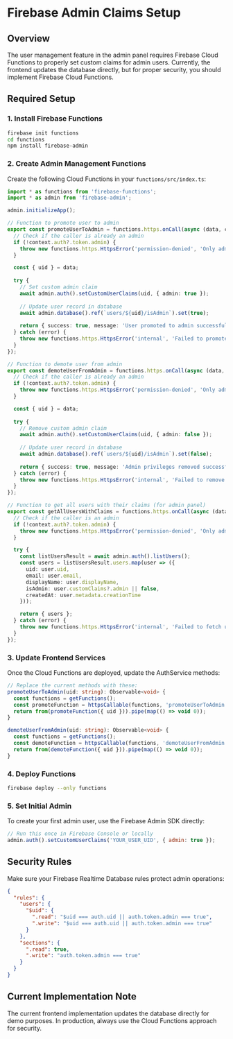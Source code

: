 # Firebase Admin Claims Setup

## Overview
The user management feature in the admin panel requires Firebase Cloud Functions to properly set custom claims for admin users. Currently, the frontend updates the database directly, but for proper security, you should implement Firebase Cloud Functions.

## Required Setup

### 1. Install Firebase Functions
```bash
firebase init functions
cd functions
npm install firebase-admin
```

### 2. Create Admin Management Functions

Create the following Cloud Functions in your `functions/src/index.ts`:

```typescript
import * as functions from 'firebase-functions';
import * as admin from 'firebase-admin';

admin.initializeApp();

// Function to promote user to admin
export const promoteUserToAdmin = functions.https.onCall(async (data, context) => {
  // Check if the caller is already an admin
  if (!context.auth?.token.admin) {
    throw new functions.https.HttpsError('permission-denied', 'Only admins can promote users');
  }

  const { uid } = data;
  
  try {
    // Set custom admin claim
    await admin.auth().setCustomUserClaims(uid, { admin: true });
    
    // Update user record in database
    await admin.database().ref(`users/${uid}/isAdmin`).set(true);
    
    return { success: true, message: 'User promoted to admin successfully' };
  } catch (error) {
    throw new functions.https.HttpsError('internal', 'Failed to promote user to admin');
  }
});

// Function to demote user from admin
export const demoteUserFromAdmin = functions.https.onCall(async (data, context) => {
  // Check if the caller is already an admin
  if (!context.auth?.token.admin) {
    throw new functions.https.HttpsError('permission-denied', 'Only admins can demote users');
  }

  const { uid } = data;
  
  try {
    // Remove custom admin claim
    await admin.auth().setCustomUserClaims(uid, { admin: false });
    
    // Update user record in database
    await admin.database().ref(`users/${uid}/isAdmin`).set(false);
    
    return { success: true, message: 'Admin privileges removed successfully' };
  } catch (error) {
    throw new functions.https.HttpsError('internal', 'Failed to remove admin privileges');
  }
});

// Function to get all users with their claims (for admin panel)
export const getAllUsersWithClaims = functions.https.onCall(async (data, context) => {
  // Check if the caller is an admin
  if (!context.auth?.token.admin) {
    throw new functions.https.HttpsError('permission-denied', 'Only admins can view all users');
  }

  try {
    const listUsersResult = await admin.auth().listUsers();
    const users = listUsersResult.users.map(user => ({
      uid: user.uid,
      email: user.email,
      displayName: user.displayName,
      isAdmin: user.customClaims?.admin || false,
      createdAt: user.metadata.creationTime
    }));

    return { users };
  } catch (error) {
    throw new functions.https.HttpsError('internal', 'Failed to fetch users');
  }
});
```

### 3. Update Frontend Services

Once the Cloud Functions are deployed, update the AuthService methods:

```typescript
// Replace the current methods with these:
promoteUserToAdmin(uid: string): Observable<void> {
  const functions = getFunctions();
  const promoteFunction = httpsCallable(functions, 'promoteUserToAdmin');
  return from(promoteFunction({ uid })).pipe(map(() => void 0));
}

demoteUserFromAdmin(uid: string): Observable<void> {
  const functions = getFunctions();
  const demoteFunction = httpsCallable(functions, 'demoteUserFromAdmin');
  return from(demoteFunction({ uid })).pipe(map(() => void 0));
}
```

### 4. Deploy Functions
```bash
firebase deploy --only functions
```

### 5. Set Initial Admin
To create your first admin user, use the Firebase Admin SDK directly:

```javascript
// Run this once in Firebase Console or locally
admin.auth().setCustomUserClaims('YOUR_USER_UID', { admin: true });
```

## Security Rules

Make sure your Firebase Realtime Database rules protect admin operations:

```json
{
  "rules": {
    "users": {
      "$uid": {
        ".read": "$uid === auth.uid || auth.token.admin === true",
        ".write": "$uid === auth.uid || auth.token.admin === true"
      }
    },
    "sections": {
      ".read": true,
      ".write": "auth.token.admin === true"
    }
  }
}
```

## Current Implementation Note

The current frontend implementation updates the database directly for demo purposes. In production, always use the Cloud Functions approach for security.
